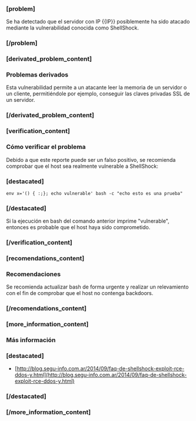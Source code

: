 ### [problem]

Se ha detectado que el servidor con IP {{IP}} posiblemente ha sido atacado mediante la vulnerabilidad conocida como ShellShock.

### [/problem]

### [derivated_problem_content]
### Problemas derivados

Esta vulnerabilidad permite a un atacante leer la memoria de un servidor o un cliente, permitiéndole por ejemplo, conseguir las claves privadas SSL de un servidor.

### [/derivated_problem_content]


### [verification_content]
### Cómo verificar el problema
Debido a que este reporte puede ser un falso positivo, se recomienda comprobar que el host sea realmente vulnerable a ShellShock:
### [destacated]
    env x='() { :;}; echo vulnerable' bash -c "echo esto es una prueba"
### [/destacated]
Si la ejecución en bash del comando anterior imprime "vulnerable", entonces es probable que el host haya sido comprometido. 
### [/verification_content]

### [recomendations_content]
### Recomendaciones

Se recomienda actualizar bash de forma urgente y realizar un relevamiento
con el fin de comprobar que el host no contenga backdoors.

### [/recomendations_content]

### [more_information_content]
### Más información
### [destacated]
* [http://blog.segu-info.com.ar/2014/09/faq-de-shellshock-exploit-rce-ddos-y.html](http://blog.segu-info.com.ar/2014/09/faq-de-shellshock-exploit-rce-ddos-y.html)
### [/destacated]
### [/more_information_content]


